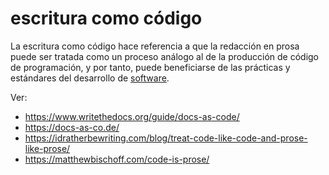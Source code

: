# escritura como código

La escritura como código hace referencia a que la redacción en prosa puede ser tratada como un proceso análogo al de la producción de código de programación, y por tanto, puede beneficiarse de las prácticas y estándares del desarrollo de [software](software.md).

Ver:

* https://www.writethedocs.org/guide/docs-as-code/
* https://docs-as-co.de/
* https://idratherbewriting.com/blog/treat-code-like-code-and-prose-like-prose/
* https://matthewbischoff.com/code-is-prose/

